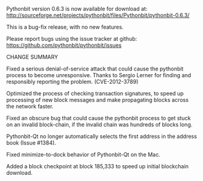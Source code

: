 Pythonbit version 0.6.3 is now available for download at:
  http://sourceforge.net/projects/pythonbit/files/Pythonbit/pythonbit-0.6.3/

This is a bug-fix release, with no new features.

Please report bugs using the issue tracker at github:
  https://github.com/pythonbit/pythonbit/issues

CHANGE SUMMARY

Fixed a serious denial-of-service attack that could cause the
pythonbit process to become unresponsive. Thanks to Sergio Lerner
for finding and responsibly reporting the problem. (CVE-2012-3789)

Optimized the process of checking transaction signatures, to
speed up processing of new block messages and make propagating
blocks across the network faster.

Fixed an obscure bug that could cause the pythonbit process to get
stuck on an invalid block-chain, if the invalid chain was
hundreds of blocks long.

Pythonbit-Qt no longer automatically selects the first address
in the address book (Issue #1384).

Fixed minimize-to-dock behavior of Pythonbit-Qt on the Mac.

Added a block checkpoint at block 185,333 to speed up initial
blockchain download.
